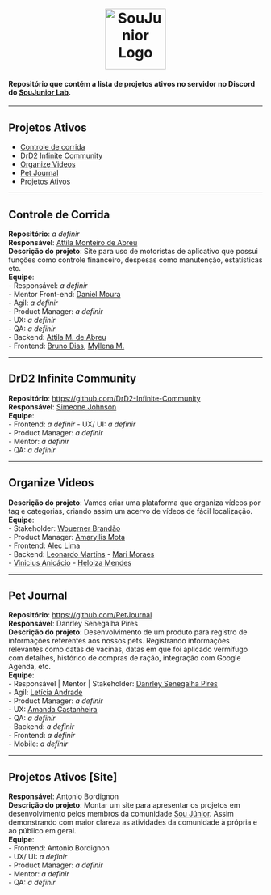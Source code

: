 <h1 align="center">
  <img alt="SouJunior Logo" src="https://user-images.githubusercontent.com/34722707/212139037-f0f862b6-4370-48b1-bdf5-84704e9f01cb.png" width="120px" />
</h1>

#### Repositório que contém a lista de projetos ativos no servidor no Discord do [SouJunior Lab](https://discord.gg/soujunior-community-759176734460346423).

<hr/>

## Projetos Ativos
-  <a href="#-pet-journal">Controle de corrida</a>
-  <a href="#-drd2-infinite">DrD2 Infinite Community</a>
-  <a href="#-organize-videos">Organize Videos</a>
-  <a href="#-pet-journal">Pet Journal</a>
-  <a href="#-projetos-ativos">Projetos Ativos</a>

<hr/>

## Controle de Corrida 
**Repositório**: *a definir*  
**Responsável**: <a href="https://www.linkedin.com/in/attilamec">Attila Monteiro de Abreu</a>  
**Descrição do projeto**: Site para uso de motoristas de aplicativo que possui funções como controle financeiro, despesas como manutenção, estatísticas etc.  
**Equipe**:  
    - Responsável: *a definir*  
    - Mentor Front-end: <a href="https://www.linkedin.com/in/danielmouradev">Daniel Moura</a>  
    - Agil: *a definir*  
    - Product Manager: *a definir*  
    - UX: *a definir*  
    - QA: *a definir*  
    - Backend: <a href="https://www.linkedin.com/in/attilamec">Attila M. de Abreu</a>  
    - Frontend: <a href="https://www.linkedin.com/in/bdiasanalistadetecnologia/">Bruno Dias</a>, <a href="https://www.linkedin.com/in/myllenametzker/">Myllena M.</a> 

<hr/>

## DrD2 Infinite Community  
**Repositório**: https://github.com/DrD2-Infinite-Community  
**Responsável**: <a href="https://github.com/Johnson49">Simeone Johnson</a>  
**Equipe**:  
    - Frontend: *a definir* 
    - UX/ UI: *a definir*  
    - Product Manager: *a definir*  
    - Mentor: *a definir*  
    - QA: *a definir*  
   
<hr/>

## Organize Videos  
**Descrição do projeto**: Vamos criar uma plataforma que organiza vídeos por tag e categorias, criando assim um acervo de vídeos de fácil localização.  
**Equipe**:  
    - Stakeholder: <a href="https://www.linkedin.com/in/wouerner/">Wouerner Brandão</a>  
    - Product Manager: <a href="https://www.linkedin.com/in/amaryllismota">Amaryllis Mota</a>  
    - Frontend: <a href="https://www.linkedin.com/in/aleclima-/">Alec Lima</a>  
    - Backend: <a href="https://www.linkedin.com/in/leonardo-martins-developer/">Leonardo Martins</a> 
    <!-- Esses abaixo eu não achei a área> -->
    - <a href="https://www.linkedin.com/in/mari-moraes">Mari Moraes</a>   
    - <a href="https://www.linkedin.com/in/anic4cio/">Vinicius Anicácio</a> 
    - <a href="https://www.linkedin.com/in/heloiza-mendes-785708214">Heloiza Mendes</a> 

<hr/>

## Pet Journal
**Repositório**: https://github.com/PetJournal   
**Responsável**: Danrley Senegalha Pires  
**Descrição do projeto**: Desenvolvimento de um produto para registro de informações referentes aos nossos pets.
Registrando informações relevantes como datas de vacinas, datas em que foi aplicado vermífugo com detalhes, histórico de compras de ração, integração com Google Agenda, etc.  
**Equipe**:  
    - Responsável | Mentor | Stakeholder: <a href="https://www.linkedin.com/in/dansenpir">Danrley Senegalha Pires</a>  
    - Agil: <a href="https://www.linkedin.com/in/leticiatrandrade">Letícia Andrade</a>  
    - Product Manager: *a definir*  
    - UX: <a href="https://www.linkedin.com/in/amanda-castanheira-746811a7"> Amanda Castanheira</a>  
    - QA: *a definir*  
    - Backend: *a definir*  
    - Frontend: *a definir*  
    - Mobile: *a definir*

<hr/>

 ## Projetos Ativos [Site]
**Responsável**: Antonio Bordignon  
**Descrição do projeto**: Montar um site para apresentar os projetos em desenvolvimento pelos membros da comunidade <a href="https://www.soujunior.tech/">Sou Júnior</a>. Assim demonstrando com maior clareza as atividades da comunidade à própria e ao público em geral.  
**Equipe**:  
    - Frontend: Antonio Bordignon  
    - UX/ UI: *a definir*  
    - Product Manager: *a definir*  
    - Mentor: *a definir*  
    - QA: *a definir*
